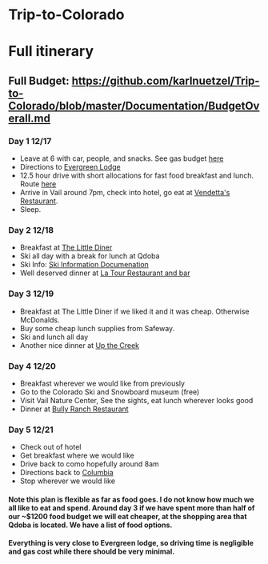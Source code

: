 # Trip-to-Colorado
# Full itinerary
## Full Budget: https://github.com/karlnuetzel/Trip-to-Colorado/blob/master/Documentation/BudgetOverall.md

### Day 1 12/17
* Leave at 6 with car, people, and snacks. See gas budget [here](https://github.com/karlnuetzel/Trip-to-Colorado/blob/master/Documentation/GasBudget.md)
* Directions to [Evergreen Lodge](https://www.google.com/maps/dir/Columbia,+MO/Evergreen+Lodge+at+Vail,+South+Frontage+Road+West,+Vail,+CO/@39.9072738,-103.8541418,6z/data=!3m1!4b1!4m13!4m12!1m5!1m1!1s0x87dcabf3bb8182c9:0xa011692dbabd6f20!2m2!1d-92.3340724!2d38.9517053!1m5!1m1!1s0x876a7067d18223ef:0x477f84aaadf3cbbd!2m2!1d-106.382422!2d39.6440306)
* 12.5 hour drive with short allocations for fast food breakfast and lunch. Route [here](https://github.com/karlnuetzel/Trip-to-Colorado/blob/master/Documentation/route.PNG)
* Arrive in Vail around 7pm, check into hotel, go eat at [Vendetta's Restaurant](http://vendettasvail.com/).
* Sleep.

### Day 2 12/18
* Breakfast at [The Little Diner](https://foursquare.com/thelittlediner/menu)
* Ski all day with a break for lunch at Qdoba
* Ski Info: [Ski Information Documenation](https://github.com/karlnuetzel/Trip-to-Colorado/blob/master/Documentation/SkiInformation.md)
* Well deserved dinner at [La Tour Restaurant and bar](https://latour-vail.com/)

### Day 3 12/19
* Breakfast at The Little Diner if we liked it and it was cheap. Otherwise McDonalds. 
* Buy some cheap lunch supplies from Safeway.
* Ski and lunch all day
* Another nice dinner at [Up the Creek](http://vailupthecreek.com/)

### Day 4 12/20
* Breakfast wherever we would like from previously
* Go to the Colorado Ski and Snowboard museum (free)
* Visit Vail Nature Center, See the sights, eat lunch wherever looks good
* Dinner at [Bully Ranch Restaurant](https://sonnenalp.com/dining/bully-ranch/)

### Day 5 12/21
* Check out of hotel
* Get breakfast where we would like
* Drive back to como hopefully around 8am
* Directions back to [Columbia](https://www.google.com/maps/dir/Evergreen+Lodge+at+Vail,+South+Frontage+Road+West,+Vail,+CO/Columbia,+MO/@39.9070409,-103.8542367,6z/data=!3m1!4b1!4m13!4m12!1m5!1m1!1s0x876a7067d18223ef:0x477f84aaadf3cbbd!2m2!1d-106.382422!2d39.6440306!1m5!1m1!1s0x87dcabf3bb8182c9:0xa011692dbabd6f20!2m2!1d-92.3340724!2d38.9517053)
* Stop wherever we would like

#### Note this plan is flexible as far as food goes. I do not know how much we all like to eat and spend. Around day 3 if we have spent more than half of our ~$1200 food budget we will eat cheaper, at the shopping area that Qdoba is located. We have a list of food options.
#### Everything is very close to Evergreen lodge, so driving time is negligible and gas cost while there should be very minimal.
